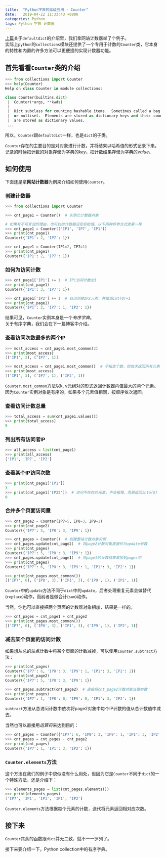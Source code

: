 ```yaml
---
title:  "Python字典的高级应用 - Counter"
date:   2019-04-22 11:33:43 +0800
categories: Python
tags: Python 字典 计数器
---
```

[上篇](http://mr-ping.com/python/2019/04/19/defaultdict-in-python/)关于`defaultdict`的介绍里，我们拿网站计数器举了个例子。  
实际上`python`的`collections`模块还提供了一个专用于计数的`Counter`类，它本身的特性和内置的许多方法可以更便捷的实现计数器功能。

## 首先看看`Counter`类的介绍
```python
>>> from collections import Counter
>>> help(Counter)
Help on class Counter in module collections:

class Counter(builtins.dict)
 |  Counter(*args, **kwds)
 |  
 |  Dict subclass for counting hashable items.  Sometimes called a bag
 |  or multiset.  Elements are stored as dictionary keys and their counts
 |  are stored as dictionary values.
 ...
```

所以，`Counter`跟`defaultdict`一样，也是`dict`的子类。

`Counter`存在的主要目的是对对象进行计数，并将结果以哈希值的形式记录下来。  
记录的时候把计数的对象存储为字典的*key*，把计数结果存储为字典的*value*。

## 如何使用

下面还是拿**网站计数器**为例来介绍如何使用`Counter`。

### 创建计数器

```python
>>> from collections import Counter

>>> cnt_page1 = Counter()  # 实例化计数器对象

# 如果有不可言说的理由，也可以给计数器设定初始值。以下两种传参方式效果一样
>>> cnt_page1 = Counter(('IP1', 'IP7', 'IP1'))
>>> print(cnt_page1)
Counter({'IP1': 2, 'IP7': 1})

>>> cnt_page1 = Counter(IP1=2, IP7=1)
>>> print(cnt_page1)
Counter({'IP1': 2, 'IP7': 1})
```

### 如何为访问计数

```python
>>> cnt_page1['IP1'] += 1  # IP1访问计数加1
>>> print(cnt_page1)
Counter({'IP1': 3, 'IP7': 1})

>>> cnt_page1['IP2'] += 1  # 自动创建IP2元素，并赋值int(0)+1
>>> print(cnt_page1)
Counter({'IP1': 2, 'IP7': 1, 'IP2': 1})
```
结果可见，`Counter`实例本身是一个*有序字典*。  
关于有序字典，我们会在下一篇博客中介绍。

### 查看访问次数最多的两个IP

```python
>>> most_access = cnt_page1.most_common(2)
>>> print(most_access)
[('IP1', 2), ('IP7', 1)]

>>> most_access = cnt_page1.most_common()  # 不指定个数，则依次返回所有元素
>>> print(most_access)
[('IP1', 3), ('IP7', 1), ('IP2', 1)]
```
`Counter.most_common`方法以k, v元组对的形式返回计数器内值最大的两个元素。  
因为`Counter`实例对象是有序的，如果多个元素值相同，按顺序依次返回。

### 查看访问计数总量

```python
>>> total_access = sum(cnt_page1.values())
>>> print(total_access)
5
```

### 列出所有访问者IP

```python
>>> all_access = list(cnt_page1)
>>> print(all_access)
['IP1', 'IP7', 'IP2']
```

### 查看某个IP访问次数

```python
>>> print(cnt_page1['IP1'])
3
>>> print(cnt_page1['IP22'])  # 访问不存在的元素，不会报错，而是返回into(0)
0
```

### 合并多个页面访问量

```python
>>> cnt_page2 = Counter(IP7=5, IP8=3, IP9=1)
>>> print(cnt_page2)
Counter({'IP7': 5, 'IP8': 3, 'IP9': 1})

>>> cnt_pages = Counter()  # 创建整站计数对象实例
>>> cnt_pages.update(cnt_page2)  # 将page2计数对象直接作为update参数
>>> print(cnt_pages)
Counter({'IP7': 5, 'IP8': 3, 'IP9': 1})
>>> cnt_pages.update(cnt_page1)  # 将page1的计数结果累加到pages中
>>> print(cnt_pages)
Counter({'IP7': 6, 'IP8': 3, 'IP9': 1, 'IP1': 3, 'IP2': 1})

>>> print(cnt_pages.most_common())
[('IP7', 6), ('IP8', 3), ('IP1', 3), ('IP9', 1), ('IP2', 1)]
```
`Counter`中的`update`方法不同于`dict`中的`update`，后者处理重复元素会做替代(`replace`)动作，而前者是做合计(`sum`)动作。

当然，你也可以直接把两个页面的计数器对象相加，结果是一样的。
```python
>>> cnt_pages = cnt_page1 + cnt_page2
>>> print(cnt_pages.most_common())
[('IP7', 6), ('IP8', 3), ('IP1', 3), ('IP9', 1), ('IP2', 1)]
```

### 减去某个页面的访问计数

如果想从总的站点计数中将某个页面的计数减掉，可以使用`Counter.subtract`方法：
```python
>>> print(cnt_pages)
Counter({'IP7': 6, 'IP8': 3, 'IP9': 1, 'IP1': 3, 'IP2': 1})
>>> print(cnt_page2)
Counter({'IP7': 5, 'IP8': 3, 'IP9': 1})

>>> cnt_pages.subtract(cnt_page2)  # 直接将cnt_page2计数对象当做参数
>>> print(cnt_pages)
Counter({'IP7': 1, 'IP8': 0, 'IP9': 0, 'IP1': 3, 'IP2': 1})
```
`subtract`方法从总访问计数中依次将page2对象中每个IP计数的值从总计数值中减去。

当然也可以直接用*运算符*来达到目的：
```python
>>> cnt_pages = Counter({'IP7': 6, 'IP8': 3, 'IP9': 1, 'IP1': 3, 'IP2': 1})
>>> cnt_pages = cnt_pages - cnt_page2
>>> print(cnt_pages)
Counter({'IP7': 1, 'IP1': 3, 'IP2': 1})
```

### `Counter.elements`方法

这个方法在我们的例子中貌似没有什么用处，但因为它是`Counter`不同于`dict`的一个特殊方法，还是介绍下：

```python
>>> elements_pages = list(cnt_pages.elements())
>>> print(elements_pages)
['IP7', 'IP1', 'IP1', 'IP1', 'IP2']
```
`Counter.elements`方法根据每个元素的计数，迭代将元素返回相对应次数。


## 接下来

`Counter`其余的函数跟`dict`并无二致，就不一一罗列了。

接下来要介绍一下，Python collection中的有序字典。

